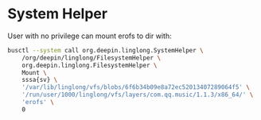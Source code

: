 # System Helper

User with no privilege can mount erofs to dir with:

```bash
busctl --system call org.deepin.linglong.SystemHelper \
    /org/deepin/linglong/FilesystemHelper \
    org.deepin.linglong.FilesystemHelper \
    Mount \
    sssa{sv} \
    '/var/lib/linglong/vfs/blobs/6f6b34b09e8a72ec52013407289064f5' \
    '/run/user/1000/linglong/vfs/layers/com.qq.music/1.1.3/x86_64/' \
    'erofs' \
    0
```

